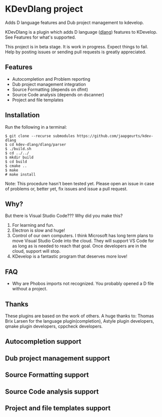 # KDevDlang project

Adds D language features and Dub project management to kdevelop.

KDevDlang is a plugin which adds D language ([dlang](https://dlang.org/)) features to KDevelop. See Features for what's supported.

This project is in beta stage. It is work in progress. Expect things to fail. Help by posting issues or sending pull requests is greatly appreciated.

## Features

* Autocompletion and Problem reporting
* Dub project management integration
* Source Formatting (depends on dfmt)
* Source Code analysis (depends on dscanner)
* Project and file templates

## Installation

Run the following in a terminal:

```
$ git clone --recurse submodules https://github.com/jaapgeurts/kdev-dlang
$ cd kdev-dlang/dlang/parser
$ ./build.sh
$ cd ../../
$ mkdir build
$ cd build
$ cmake ..
$ make
# make install
```

Note: This procedure hasn't been tested yet. Please open an issue in case of problems or, better yet, fix issues and issue a pull request.

## Why?

But there is Visual Studio Code??? Why did you make this?

1. For learning and fun.
2. Electron is slow and huge!
3. Control of our own computers. I think Microsoft has long term plans to move Visual Studio Code into the cloud. They will support VS Code for as long as is needed to reach that goal. Once developers are in the cloud, support will stop.
4. KDevelop is a fantastic program that deserves more love!

## FAQ

* Why are Phobos imports not recognized.
You probably opened a D file without a project.


## Thanks

These plugins are based on the work of others. A huge thanks to:
Thomas Brix Larsen for the language plugin(completion), Astyle plugin developers, qmake plugin developers, cppcheck developers.

## Autocompletion support
## Dub project management support
## Source Formatting support
## Source Code analysis support
## Project and file templates support
